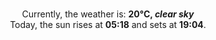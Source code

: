 <p  align="center"><br/>Currently, the weather is: <b> 20°C, <i>clear sky</i></b></br>Today, the sun rises at <b>05:18</b> and sets at <b>19:04</b>.</p>